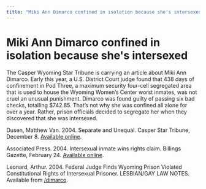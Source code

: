 ```yaml
---
title: "Miki Ann Dimarco confined in isolation because she's intersexed"
---
```


# Miki Ann Dimarco confined in isolation because she's intersexed

<p>The Casper Wyoming Star Tribune is carrying an article about Miki Ann Dimarco. Early this year, a U.S. District Court judge found that 438 days of confinement in Pod Three, a maximum security four-cell segregated area that is used to house the Wyoming Women&#8217;s Center worst inmates, was not cruel an unusual punishment. Dimarco was found guilty of passing six bad checks, totalling $742.85. That&#8217;s not why she was confined all alone for over a year. Rather, prison officials decided to segregate her when they discovered that she was intersexed.  </p>

<p>Dusen, Matthew Van. 2004. Separate and Unequal. Casper Star Tribune, December 8. <a href="http://www.casperstartribune.net/articles/2004/12/08/news/wyoming/02d16668d80bb25687256eaa005c2df6.txt">Available online</a>.  </p>

<p>Associated Press. 2004. Intersexual inmate wins rights claim. Billings Gazette, February 24. <a href="http://www.billingsgazette.com/index.php?id=1&amp;display=rednews/2004/02/24/build/wyoming/45-intersexual.inc">Available online</a>.  </p>


<p>Leonard, Arthur. 2004. Federal Judge Finds Wyoming Prison Violated Constitutional Rights of Intersexual Prisoner. <span class="caps">LESBIAN</span>/GAY <span class="caps">LAW</span> <span class="caps">NOTES</span>. Available from <a href="/dimarco">/dimarco</a>.</p>
